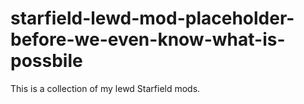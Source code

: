# starfield-lewd-mod-placeholder-before-we-even-know-what-is-possbile
This is a collection of my lewd Starfield mods.
